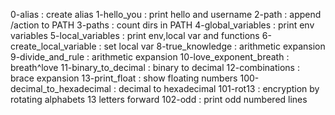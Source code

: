 0-alias : create alias
1-hello_you : print hello and username
2-path : append /action to PATH
3-paths : count dirs in PATH
4-global_variables : print env variables
5-local_variables : print env,local var and functions
6-create_local_variable : set local var
8-true_knowledge : arithmetic expansion
9-divide_and_rule : arithmetic expansion
10-love_exponent_breath : breath^love
11-binary_to_decimal : binary to decimal
12-combinations : brace expansion
13-print_float : show floating numbers
100-decimal_to_hexadecimal : decimal to hexadecimal
101-rot13 : encryption by rotating alphabets 13 letters forward
102-odd : print odd numbered lines
